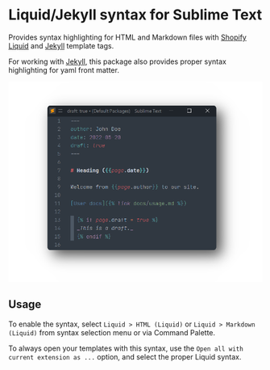 # Liquid/Jekyll syntax for Sublime Text

Provides syntax highlighting for HTML and Markdown files with [Shopify Liquid](https://shopify.github.io/liquid/) and [Jekyll](https://jekyllrb.com/docs/liquid/) template tags.

For working with [Jekyll](https://jekyllrb.com), this package also provides proper syntax highlighting for yaml front matter.

![screenshot](screenshot.png)

## Usage

To enable the syntax, select `Liquid > HTML (Liquid)` or `Liquid > Markdown (Liquid)` from syntax selection menu or via Command Palette.

To always open your templates with this syntax, use the `Open all with current extension as ...` option, and select the proper Liquid syntax.
